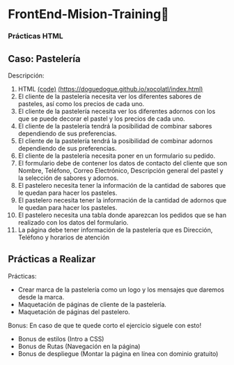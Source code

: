 # FrontEnd-Mision-Training🚀

### Prácticas HTML



## **Caso: Pastelería**

Descripción:

1. HTML [(code)](https://github.com/doguedogue/FrontEnd-Mision-Training/tree/main/Pr%C3%A1ctica%202/index.html) [(https://doguedogue.github.io/xocolatl/index.html)](https://doguedogue.github.io/xocolatl/index.html)
2. El cliente de la pastelería necesita ver los diferentes sabores de pasteles, así como los precios de cada uno.
3. El cliente de la pastelería necesita ver los diferentes adornos con los que se puede decorar el pastel y los precios de cada uno.
4. El cliente de la pastelería tendrá la posibilidad de combinar sabores dependiendo de sus preferencias.
5. El cliente de la pastelería tendrá la posibilidad de combinar adornos dependiendo de sus preferencias.
6. El cliente de la pastelería necesita poner en un formulario su pedido.
7. El formulario debe de contener los datos de contacto del cliente que son Nombre, Teléfono, Correo Electrónico, Descripción general del pastel y la selección de sabores y adornos.
8. El pastelero necesita tener la información de la cantidad de sabores que le quedan para hacer los pasteles.
9. El pastelero necesita tener la información de la cantidad de adornos que le quedan para hacer los pasteles.
10. El pastelero necesita una tabla donde aparezcan los pedidos que se han realizado con los datos del formulario.
11. La página debe tener información de la pastelería que es Dirección, Teléfono y horarios de atención

## Prácticas a Realizar

Prácticas:

* Crear marca de la pastelería como un logo y los mensajes que daremos desde la marca.
* Maquetación de páginas de cliente de la pastelería.
* Maquetación de páginas del pastelero.

Bonus: En caso de que te quede corto el ejercicio siguele con esto!

* Bonus de estilos (Intro a CSS)
* Bonus de Rutas (Navegación en la página)
* Bonus de despliegue (Montar la página en línea con dominio gratuito)

